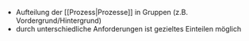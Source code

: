- Aufteilung der [[Prozess|Prozesse]] in Gruppen (z.B. Vordergrund/Hintergrund)
- durch unterschiedliche Anforderungen ist gezieltes Einteilen möglich